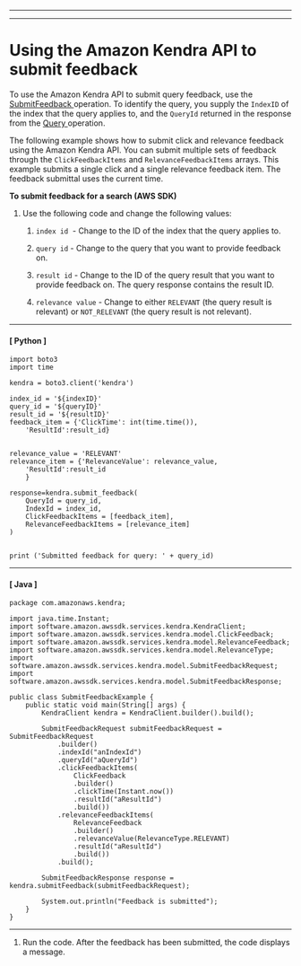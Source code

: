 --------

--------

# Using the Amazon Kendra API to submit feedback<a name="feedback-api"></a>

To use the Amazon Kendra API to submit query feedback, use the [ SubmitFeedback ](API_SubmitFeedback.md) operation\. To identify the query, you supply the `IndexID` of the index that the query applies to, and the `QueryId` returned in the response from the [ Query ](API_Query.md) operation\. 

The following example shows how to submit click and relevance feedback using the Amazon Kendra API\. You can submit multiple sets of feedback through the `ClickFeedbackItems` and `RelevanceFeedbackItems` arrays\. This example submits a single click and a single relevance feedback item\. The feedback submittal uses the current time\.

**To submit feedback for a search \(AWS SDK\)**

1. Use the following code and change the following values:

   1. `index id`  \- Change to the ID of the index that the query applies to\.

   1. `query id` \- Change to the query that you want to provide feedback on\.

   1. `result id` \- Change to the ID of the query result that you want to provide feedback on\. The query response contains the result ID\.

   1. `relevance value` \- Change to either `RELEVANT` \(the query result is relevant\) or `NOT_RELEVANT` \(the query result is not relevant\)\.

------
#### [ Python ]

   ```
   import boto3
   import time
   
   kendra = boto3.client('kendra')
   
   index_id = '${indexID}'
   query_id = '${queryID}'
   result_id = '${resultID}'
   feedback_item = {'ClickTime': int(time.time()),
       'ResultId':result_id}
   
   
   relevance_value = 'RELEVANT'
   relevance_item = {'RelevanceValue': relevance_value,
       'ResultId':result_id
       }
   
   response=kendra.submit_feedback(
       QueryId = query_id,
       IndexId = index_id,
       ClickFeedbackItems = [feedback_item],
       RelevanceFeedbackItems = [relevance_item]
   )
   
   
   print ('Submitted feedback for query: ' + query_id)
   ```

------
#### [ Java ]

   ```
   package com.amazonaws.kendra;
   
   import java.time.Instant;
   import software.amazon.awssdk.services.kendra.KendraClient;
   import software.amazon.awssdk.services.kendra.model.ClickFeedback;
   import software.amazon.awssdk.services.kendra.model.RelevanceFeedback;
   import software.amazon.awssdk.services.kendra.model.RelevanceType;
   import software.amazon.awssdk.services.kendra.model.SubmitFeedbackRequest;
   import software.amazon.awssdk.services.kendra.model.SubmitFeedbackResponse;
   
   public class SubmitFeedbackExample {
       public static void main(String[] args) {
           KendraClient kendra = KendraClient.builder().build();
   
           SubmitFeedbackRequest submitFeedbackRequest = SubmitFeedbackRequest
               .builder()
               .indexId("anIndexId")
               .queryId("aQueryId")
               .clickFeedbackItems(
                   ClickFeedback
                   .builder()
                   .clickTime(Instant.now())
                   .resultId("aResultId")
                   .build())
               .relevanceFeedbackItems(
                   RelevanceFeedback
                   .builder()
                   .relevanceValue(RelevanceType.RELEVANT)
                   .resultId("aResultId")
                   .build())
               .build();
   
           SubmitFeedbackResponse response = kendra.submitFeedback(submitFeedbackRequest);
   
           System.out.println("Feedback is submitted");
       }
   }
   ```

------

1. Run the code\. After the feedback has been submitted, the code displays a message\.